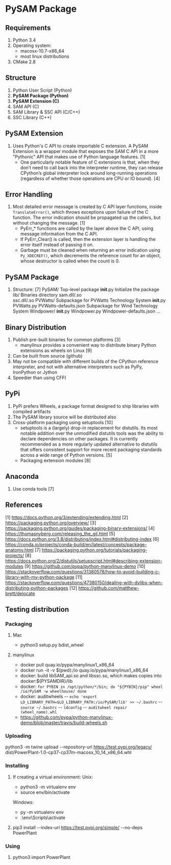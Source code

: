 # PySAM Package

## Requirements
1. Python 3.4
2. Operating system:
	- macosx-10.7-x86_64
	- most linux distributions
3. CMake 2.8

## Structure

1. Python User Script (Python)
2. __PySAM Package (Python)__
3. __PySAM Extension (C)__
4. SAM API (C)
5. SAM Library & SSC API (C/C++)
6. SSC Library (C++)


## PySAM Extension

1. Uses Python's C API to create importable C extension. A PySAM Extension is a wrapper module that exposes the SAM C API in a more "Pythonic" API that makes use of Python language features. [1]
	- One particularly notable feature of C extensions is that, when they don’t need to call back into the interpreter runtime, they can release CPython’s global interpreter lock around long-running operations (regardless of whether those operations are CPU or IO bound). [4]


## Error Handling

1. Most detailed error message is created by C API layer functions, inside `TranslateError()`, which throws exceptions upon failure of the C function. The error indication should be propagated up the callers, but without changing the message. [1]
	- PyErr_* functions are called by the layer above the C API, using message information from the C API.
	- If PyErr_Clear() is called, then the extension layer is handling the error itself instead of passing it on.
	- Garbage must be cleaned when returning an error indication using `Py_XDECREF()`, which decrements the reference count for an object, whose destructor is called when the count is 0.


## PySAM Package

1. Structure: [7]
		PySAM/                          Top-level package
			__init__.py               	Initialize the package
			lib/						Binaries directory
				sam.dll/.so					
				ssc.dll/.so
			PVWatts/                  	Subpackage for PVWatts Technology System
				__init__.py
				PVWatts.py
				PVWatts-defaults.json 	Subpackage for Wind Technology System
			Windpower/
				__init__.py
				Windpower.py
				Windpower-defaults.json
			...



## Binary Distribution

1. Publish pre-built binaries for common platforms [3]
	- manylinux provides a convenient way to distribute binary Python extensions as wheels on Linux [9]
2. Can be built from source (github)
3. May not be compatible with different builds of the CPython reference interpreter, and not with alternative interpreters such as PyPy, IronPython or Jython 
4. Speedier than using CFFI


## PyPi
1. PyPi prefers Wheels, a package format designed to ship libraries with compiled artifacts
2. The PySAM library source will be distributed also
3. Cross-platform packaging using setuptools [10]
	- setuptools is a (largely) drop-in replacement for distutils. Its most notable addition over the unmodified distutils tools was the ability to declare dependencies on other packages. It is currently recommended as a more regularly updated alternative to distutils that offers consistent support for more recent packaging standards across a wide range of Python versions. [5]
	- Packaging extension modules [8]

## Anaconda
1. Use conda tools [7]

## References
[1] https://docs.python.org/3/extending/extending.html
[2] https://packaging.python.org/overview/
[3] https://packaging.python.org/guides/packaging-binary-extensions/
[4] https://thomasnyberg.com/releasing_the_gil.html
[5] https://docs.python.org/3.8/distributing/index.html#distributing-index
[6] https://conda.io/projects/conda-build/en/latest/concepts/package-anatomy.html
[7] https://packaging.python.org/tutorials/packaging-projects/
[8] https://docs.python.org/2/distutils/setupscript.html#describing-extension-modules
[9] https://github.com/pypa/python-manylinux-demo
[10] https://stackoverflow.com/questions/31380578/how-to-avoid-building-c-library-with-my-python-package
[11] https://stackoverflow.com/questions/47380150/dealing-with-dylibs-when-distributing-python-packages
[12] https://github.com/matthew-brett/delocate

## Testing distribution

### Packaging
1. Mac
	- python3 setup.py bdist_wheel

2. manylinux
	- docker pull quay.io/pypa/manylinux1_x86_64
	- docker run -it -v $(pwd):/io quay.io/pypa/manylinux1_x86_64
	- docker: build libSAM_api.so and libssc.so, which makes copies into docker:${PYSAMDIR}/lib
	- docker:	`for PYBIN in /opt/python/*/bin; do
    				"${PYBIN}/pip" wheel /io/PySAM -w wheelhouse/
	  			done`
	- docker: auditwheels
		-- `echo 'export LD_LIBRARY_PATH=$LD_LIBRARY_PATH:/io/PySAM/lib' >> ~/.bashrc`
		-- `source ~/.bashrc`
		-- `ldconfig`
		-- `auditwheel repair (wheel_name).whl`
	- https://github.com/pypa/python-manylinux-demo/blob/master/travis/build-wheels.sh

### Uploading
python3 -m twine upload --repository-url https://test.pypi.org/legacy/ dist/PowerPlant-1.0-cp37-cp37m-macosx_10_14_x86_64.whl

### Installing
1. If creating a virtual environment:
	Unix:
	- python3 -m virtualenv env
	- source env/bin/activate

	Windows:
	- py -m virtualenv env
	- .\env\Scripts\activate

2. pip3 install --index-url https://test.pypi.org/simple/ --no-deps PowerPlant

### Using
1. python3 import PowerPlant